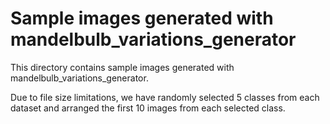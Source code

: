 # Sample images generated with mandelbulb_variations_generator

This directory contains sample images generated with mandelbulb_variations_generator.

Due to file size limitations, we have randomly selected 5 classes from each dataset and arranged the first 10 images from each selected class.
